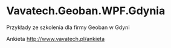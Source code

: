 # Vavatech.Geoban.WPF.Gdynia
Przykłady ze szkolenia dla firmy Geoban w Gdyni

Ankieta
http://www.vavatech.pl/ankieta
